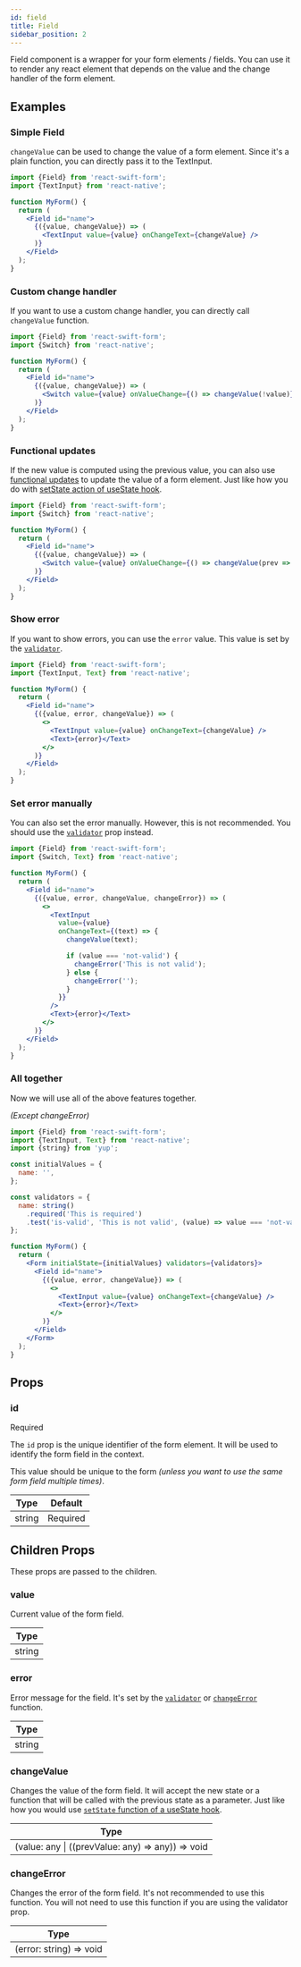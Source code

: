 ```yaml
---
id: field
title: Field
sidebar_position: 2
---
```


Field component is a wrapper for your form elements / fields.
You can use it to render any react element that depends on the value and the change handler of the form element.

## Examples

### Simple Field

`changeValue` can be used to change the value of a form element.
Since it's a plain function, you can directly pass it to the TextInput.

```jsx
import {Field} from 'react-swift-form';
import {TextInput} from 'react-native';

function MyForm() {
  return (
    <Field id="name">
      {({value, changeValue}) => (
        <TextInput value={value} onChangeText={changeValue} />
      )}
    </Field>
  );
}
```

### Custom change handler

If you want to use a custom change handler, you can directly call `changeValue` function.

```jsx
import {Field} from 'react-swift-form';
import {Switch} from 'react-native';

function MyForm() {
  return (
    <Field id="name">
      {({value, changeValue}) => (
        <Switch value={value} onValueChange={() => changeValue(!value)} />
      )}
    </Field>
  );
}
```

### Functional updates

If the new value is computed using the previous value,
you can also use [functional updates](https://reactjs.org/docs/hooks-reference.html#functional-updates) to update the value of a form element.
Just like how you do with [setState action of useState hook](https://reactjs.org/docs/hooks-reference.html#functional-updates).

```jsx
import {Field} from 'react-swift-form';
import {Switch} from 'react-native';

function MyForm() {
  return (
    <Field id="name">
      {({value, changeValue}) => (
        <Switch value={value} onValueChange={() => changeValue(prev => !prev)} />
      )}
    </Field>
  );
}
```

### Show error

If you want to show errors, you can use the `error` value.
This value is set by the [`validator`](form#validator).

```jsx
import {Field} from 'react-swift-form';
import {TextInput, Text} from 'react-native';

function MyForm() {
  return (
    <Field id="name">
      {({value, error, changeValue}) => (
        <>
          <TextInput value={value} onChangeText={changeValue} />
          <Text>{error}</Text>
        </>
      )}
    </Field>
  );
}
```

### Set error manually

You can also set the error manually. However, this is not recommended. You should use the [`validator`](form#validator) prop instead.

```jsx
import {Field} from 'react-swift-form';
import {Switch, Text} from 'react-native';

function MyForm() {
  return (
    <Field id="name">
      {({value, error, changeValue, changeError}) => (
        <>
          <TextInput
            value={value}
            onChangeText={(text) => {
              changeValue(text);

              if (value === 'not-valid') {
                changeError('This is not valid');
              } else {
                changeError('');
              }
            }}
          />
          <Text>{error}</Text>
        </>
      )}
    </Field>
  );
}
```

### All together

Now we will use all of the above features together.

*(Except changeError)*

```jsx
import {Field} from 'react-swift-form';
import {TextInput, Text} from 'react-native';
import {string} from 'yup';

const initialValues = {
  name: '',
};

const validators = {
  name: string()
    .required('This is required')
    .test('is-valid', 'This is not valid', (value) => value === 'not-valid'),
};

function MyForm() {
  return (
    <Form initialState={initialValues} validators={validators}>
      <Field id="name">
        {({value, error, changeValue}) => (
          <>
            <TextInput value={value} onChangeText={changeValue} />
            <Text>{error}</Text>
          </>
        )}
      </Field>
    </Form>
  );
}
```

## Props

### id

<div class="required">Required</div>

The `id` prop is the unique identifier of the form element. It will be used to identify the form field in the context.

This value should be unique to the form *(unless you want to use the same form field multiple times)*.

| Type   | Default                                       |
| ------ | --------------------------------------------- |
| string | <div class="required as-badge">Required</div> |

## Children Props

These props are passed to the children.

### value

Current value of the form field.

| Type   |
| ------ |
| string |

### error

Error message for the field. It's set by the [`validator`](form#validator) or [`changeError`](#changeerror) function.

| Type   |
| ------ |
| string |

### changeValue

Changes the value of the form field.
It will accept the new state or a function that will be called with the previous state as a parameter.
Just like how you would use [`setState` function of a useState hook](https://reactjs.org/docs/hooks-reference.html#functional-updates).

| Type                                              |
| ------------------------------------------------- |
| (value: any \| ((prevValue: any) => any)) => void |

### changeError

Changes the error of the form field.
It's not recommended to use this function.
You will not need to use this function if you are using the validator prop.

| Type                    |
| ----------------------- |
| (error: string) => void |
